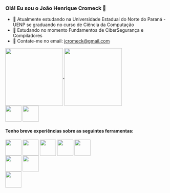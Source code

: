 ### Olá! Eu sou o João Henrique Cromeck 👋


- 🔭 Atualmente estudando na Universidade Estadual do Norte do Paraná - UENP se graduando no curso de Ciência da Computação
- 🌱 Estudando no momento Fundamentos de CiberSegurança e Compiladores
- 💬 Contate-me no email: jcromeck@gmail.com
<div>
  <a href="https://github.com/jcromeck">
  <img height="180em" align="center" src="https://github-readme-stats.vercel.app/api?username=jcromeck&show_icons=true&theme=radical" />
  <img height="180em" align="center" src="https://github-readme-stats.vercel.app/api/top-langs/?username=jcromeck&theme=radical" />
</div>
<div>
  <a hred="https://www.instagram.com/jhcromeck/">
  <img height="50em" align="center" src="https://img.shields.io/badge/Instagram-E4405F?style=for-the-badge&logo=instagram&logoColor=white" />
  <a hred="https://www.linkedin.com/in/joão-henrique-cromeck-47b325221/">
  <img height="50em" align="center" src="https://img.shields.io/badge/LinkedIn-0077B5?style=for-the-badge&logo=linkedin&logoColor=white" />
</div>

    
#### Tenho breve experiências sobre as seguintes ferramentas:
    
<div>
  <img height="50em" align="center" src="https://img.shields.io/badge/C-00599C?style=for-the-badge&logo=c&logoColor=white" />
  <img height="50em" align="center" src="https://img.shields.io/badge/C%23-239120?style=for-the-badge&logo=c-sharp&logoColor=white" />
  <img height="50em" align="center" src="https://img.shields.io/badge/C%2B%2B-00599C?style=for-the-badge&logo=c%2B%2B&logoColor=white" />
  <img height="50em" align="center" src="https://img.shields.io/badge/Python-3776AB?style=for-the-badge&logo=python&logoColor=white" />
  <img height="50em" align="center" src="https://img.shields.io/badge/Java-ED8B00?style=for-the-badge&logo=openjdk&logoColor=white" />
</div>
<div>
  <img height="50em" align="center" src="https://img.shields.io/badge/SQLite-07405E?style=for-the-badge&logo=sqlite&logoColor=white" />
  <img height="50em" align="center" src="https://img.shields.io/badge/PostgreSQL-316192?style=for-the-badge&logo=postgresql&logoColor=white" />
</div>
<div>
  <img height="50em" align="center" src="https://img.shields.io/badge/Unity-100000?style=for-the-badge&logo=unity&logoColor=white" />
</div>
